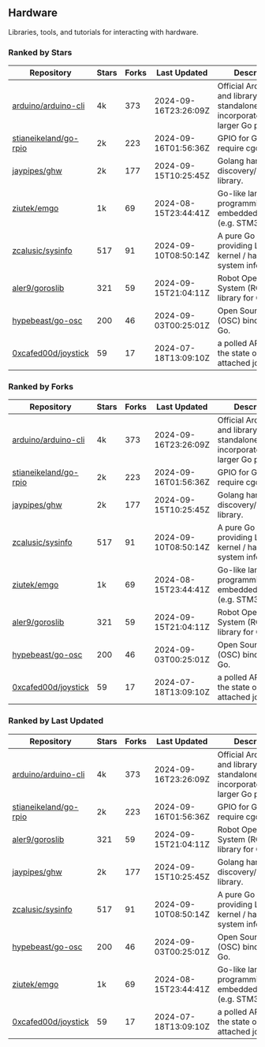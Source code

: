 ## Hardware

Libraries, tools, and tutorials for interacting with hardware.

### Ranked by Stars

| Repository | Stars | Forks | Last Updated | Description | 
|------------|-------|-------|--------------|-------------|
| [arduino/arduino-cli](https://github.com/arduino/arduino-cli) | 4k | 373 | 2024-09-16T23:26:09Z |  Official Arduino CLI and library. Can run standalone, or be incorporated into larger Go projects. |
| [stianeikeland/go-rpio](https://github.com/stianeikeland/go-rpio) | 2k | 223 | 2024-09-16T01:56:36Z |  GPIO for Go, doesn't require cgo. |
| [jaypipes/ghw](https://github.com/jaypipes/ghw) | 2k | 177 | 2024-09-15T10:25:45Z |  Golang hardware discovery/inspection library. |
| [ziutek/emgo](https://github.com/ziutek/emgo) | 1k | 69 | 2024-08-15T23:44:41Z |  Go-like language for programming embedded systems (e.g. STM32 MCU). |
| [zcalusic/sysinfo](https://github.com/zcalusic/sysinfo) | 517 | 91 | 2024-09-10T08:50:14Z |  A pure Go library providing Linux OS / kernel / hardware system information. |
| [aler9/goroslib](https://github.com/aler9/goroslib) | 321 | 59 | 2024-09-15T21:04:11Z |  Robot Operating System (ROS) library for Go. |
| [hypebeast/go-osc](https://github.com/hypebeast/go-osc) | 200 | 46 | 2024-09-03T00:25:01Z |  Open Sound Control (OSC) bindings for Go. |
| [0xcafed00d/joystick](https://github.com/0xcafed00d/joystick) | 59 | 17 | 2024-07-18T13:09:10Z |  a polled API to read the state of an attached joystick. |

### Ranked by Forks

| Repository | Stars | Forks | Last Updated | Description | 
|------------|-------|-------|--------------|-------------|
| [arduino/arduino-cli](https://github.com/arduino/arduino-cli) | 4k | 373 | 2024-09-16T23:26:09Z |  Official Arduino CLI and library. Can run standalone, or be incorporated into larger Go projects. |
| [stianeikeland/go-rpio](https://github.com/stianeikeland/go-rpio) | 2k | 223 | 2024-09-16T01:56:36Z |  GPIO for Go, doesn't require cgo. |
| [jaypipes/ghw](https://github.com/jaypipes/ghw) | 2k | 177 | 2024-09-15T10:25:45Z |  Golang hardware discovery/inspection library. |
| [zcalusic/sysinfo](https://github.com/zcalusic/sysinfo) | 517 | 91 | 2024-09-10T08:50:14Z |  A pure Go library providing Linux OS / kernel / hardware system information. |
| [ziutek/emgo](https://github.com/ziutek/emgo) | 1k | 69 | 2024-08-15T23:44:41Z |  Go-like language for programming embedded systems (e.g. STM32 MCU). |
| [aler9/goroslib](https://github.com/aler9/goroslib) | 321 | 59 | 2024-09-15T21:04:11Z |  Robot Operating System (ROS) library for Go. |
| [hypebeast/go-osc](https://github.com/hypebeast/go-osc) | 200 | 46 | 2024-09-03T00:25:01Z |  Open Sound Control (OSC) bindings for Go. |
| [0xcafed00d/joystick](https://github.com/0xcafed00d/joystick) | 59 | 17 | 2024-07-18T13:09:10Z |  a polled API to read the state of an attached joystick. |

### Ranked by Last Updated

| Repository | Stars | Forks | Last Updated | Description | 
|------------|-------|-------|--------------|-------------|
| [arduino/arduino-cli](https://github.com/arduino/arduino-cli) | 4k | 373 | 2024-09-16T23:26:09Z |  Official Arduino CLI and library. Can run standalone, or be incorporated into larger Go projects. |
| [stianeikeland/go-rpio](https://github.com/stianeikeland/go-rpio) | 2k | 223 | 2024-09-16T01:56:36Z |  GPIO for Go, doesn't require cgo. |
| [aler9/goroslib](https://github.com/aler9/goroslib) | 321 | 59 | 2024-09-15T21:04:11Z |  Robot Operating System (ROS) library for Go. |
| [jaypipes/ghw](https://github.com/jaypipes/ghw) | 2k | 177 | 2024-09-15T10:25:45Z |  Golang hardware discovery/inspection library. |
| [zcalusic/sysinfo](https://github.com/zcalusic/sysinfo) | 517 | 91 | 2024-09-10T08:50:14Z |  A pure Go library providing Linux OS / kernel / hardware system information. |
| [hypebeast/go-osc](https://github.com/hypebeast/go-osc) | 200 | 46 | 2024-09-03T00:25:01Z |  Open Sound Control (OSC) bindings for Go. |
| [ziutek/emgo](https://github.com/ziutek/emgo) | 1k | 69 | 2024-08-15T23:44:41Z |  Go-like language for programming embedded systems (e.g. STM32 MCU). |
| [0xcafed00d/joystick](https://github.com/0xcafed00d/joystick) | 59 | 17 | 2024-07-18T13:09:10Z |  a polled API to read the state of an attached joystick. |

